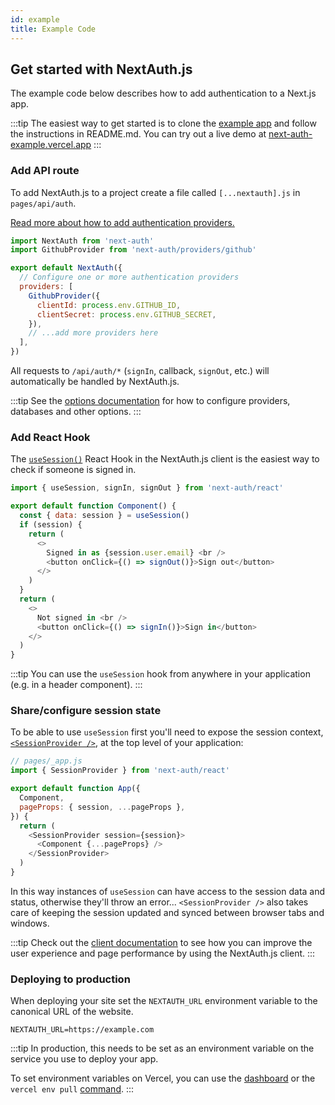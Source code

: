 ```yaml
---
id: example
title: Example Code
---
```


## Get started with NextAuth.js

The example code below describes how to add authentication to a Next.js app.

:::tip
The easiest way to get started is to clone the [example app](https://github.com/nextauthjs/next-auth-example) and follow the instructions in README.md. You can try out a live demo at [next-auth-example.vercel.app](https://next-auth-example.vercel.app)
:::

### Add API route

To add NextAuth.js to a project create a file called `[...nextauth].js` in `pages/api/auth`.

[Read more about how to add authentication providers.](/configuration/providers)

```javascript title="pages/api/auth/[...nextauth].js"
import NextAuth from 'next-auth'
import GithubProvider from 'next-auth/providers/github'

export default NextAuth({
  // Configure one or more authentication providers
  providers: [
    GithubProvider({
      clientId: process.env.GITHUB_ID,
      clientSecret: process.env.GITHUB_SECRET,
    }),
    // ...add more providers here
  ],
})
```

All requests to `/api/auth/*` (`signIn`, callback, `signOut`, etc.) will automatically be handled by NextAuth.js.

:::tip
See the [options documentation](/configuration/options) for how to configure providers, databases and other options.
:::

### Add React Hook

The [`useSession()`](/getting-started/client#usesession) React Hook in the NextAuth.js client is the easiest way to check if someone is signed in.

```javascript
import { useSession, signIn, signOut } from 'next-auth/react'

export default function Component() {
  const { data: session } = useSession()
  if (session) {
    return (
      <>
        Signed in as {session.user.email} <br />
        <button onClick={() => signOut()}>Sign out</button>
      </>
    )
  }
  return (
    <>
      Not signed in <br />
      <button onClick={() => signIn()}>Sign in</button>
    </>
  )
}
```

:::tip
You can use the `useSession` hook from anywhere in your application (e.g. in a header component).
:::

### Share/configure session state

To be able to use `useSession` first you'll need to expose the session context, [`<SessionProvider />`](/getting-started/client#sessionprovider), at the top level of your application:

```javascript
// pages/_app.js
import { SessionProvider } from 'next-auth/react'

export default function App({
  Component,
  pageProps: { session, ...pageProps },
}) {
  return (
    <SessionProvider session={session}>
      <Component {...pageProps} />
    </SessionProvider>
  )
}
```

In this way instances of `useSession` can have access to the session data and status, otherwise they'll throw an error... `<SessionProvider />` also takes care of keeping the session updated and synced between browser tabs and windows.

:::tip
Check out the [client documentation](/getting-started/client) to see how you can improve the user experience and page performance by using the NextAuth.js client.
:::

### Deploying to production

When deploying your site set the `NEXTAUTH_URL` environment variable to the canonical URL of the website.

```
NEXTAUTH_URL=https://example.com
```

:::tip
In production, this needs to be set as an environment variable on the service you use to deploy your app.

To set environment variables on Vercel, you can use the [dashboard](https://vercel.com/dashboard) or the `vercel env pull` [command](https://vercel.com/docs/build-step#development-environment-variables).
:::
